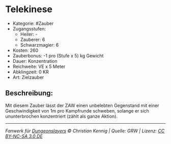 # Telekinese

- Kategorie: #Zauber
- Zugangsstufen:
  - Heiler: -
  - Zauberer: 6
  - Schwarzmagier: 6
- Kosten: 260
- Zauberbonus: -1 pro (Stufe x 5) kg Gewicht
- Dauer: Konzentration
- Reichweite: VE x 5 Meter
- Abklingzeit: 0 KR
- Art: Zielzauber

## Beschreibung:

Mit diesem Zauber lässt der ZAW einen unbelebten Gegenstand mit einer Geschwindigkeit von 1m pro Kampfrunde schweben, solange er sich ununterbrochen konzentriert (zählt als ganze Aktion).

---

_Fanwerk für [Dungeonslayers](https://www.dungeonslayers.net/) © Christian Kennig | Quelle: GRW | Lizenz: [CC BY-NC-SA 3.0 DE](https://creativecommons.org/licenses/by-nc-sa/3.0/de/)_
